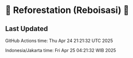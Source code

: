 
# 🌳 Reforestation (Reboisasi) 🌲

## Last Updated

GitHub Actions time: Thu Apr 24 21:21:32 UTC 2025

Indonesia/Jakarta time: Fri Apr 25 04:21:32 WIB 2025
